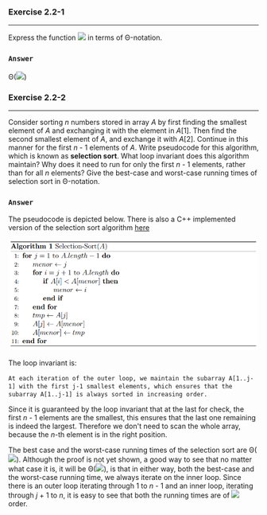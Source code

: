 ### Exercise 2.2-1
***
Express the function ![](https://latex.codecogs.com/png.latex?n^3/100&space;-&space;100n^2&space;-&space;100n&space;&plus;&space;3) in terms of Θ-notation.

### `Answer`
Θ(![](https://latex.codecogs.com/png.latex?n^3))

### Exercise 2.2-2
***
Consider sorting *n* numbers stored in array *A* by first finding the smallest element of *A* and exchanging it with the element in *A*[1]. Then find the second smallest element of *A*, and exchange it with *A*[2]. Continue in this manner for the first *n* - 1 elements of *A*. Write pseudocode for this algorithm, which is known as **selection sort**. What loop invariant does this algorithm maintain? Why does it need to run for only the first *n* - 1 elements, rather than for all *n* elements? Give the best-case  and worst-case running times of selection sort in Θ-notation.

### `Answer`

The pseudocode is depicted below. There is also a C++ implemented version of the selection sort algorithm <a href="https://github.com/nicowxd/CLRS/blob/master/Algorithms/selectionSort.cpp">here</a>

<p align="center">
    <img src="../Images/selectionSort.png" alt="selection sort pseudocode">
</p>

The loop invariant is:
    
    At each iteration of the outer loop, we maintain the subarray A[1..j-1] with the first j-1 smallest elements, which ensures that the subarray A[1..j-1] is always sorted in increasing order.

Since it is guaranteed by the loop invariant that at the last for check, the first *n* - 1 elements are the smallest, this ensures that the last one remaining is indeed the largest. Therefore we don't need to scan the whole array, because the *n*-th element is in the right position.

The best case and the worst-case running times of the selection sort are Θ(![](https://latex.codecogs.com/png.latex?n^2)). Although the proof is not yet shown, a good way to see that no matter what case it is, it will be Θ(![](https://latex.codecogs.com/png.latex?n^2)), is that in either way, both the best-case and the worst-case running time, we always iterate on the inner loop. Since there is an outer loop iterating through 1 to *n* - 1 and an inner loop, iterating through *j* + 1 to *n*, it is easy to see that both the running times are of ![](https://latex.codecogs.com/png.latex?n^2) order.

